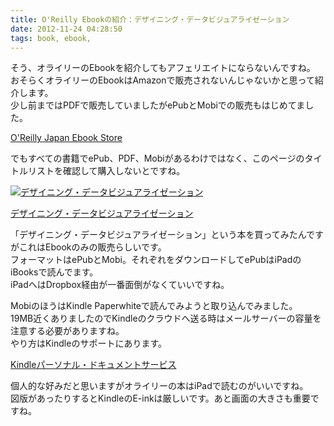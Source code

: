 ```yaml
---
title: O'Reilly Ebookの紹介：デザイニング・データビジュアライゼーション
date: 2012-11-24 04:28:50
tags: book, ebook,
---
```


そう、オライリーのEbookを紹介してもアフェリエイトにならないんですね。<br>
おそらくオライリーのEbookはAmazonで販売されないんじゃないかと思って紹介します。<br>
少し前まではPDFで販売していましたがePubとMobiでの販売もはじめてました。<br>

<a href="http://www.oreilly.co.jp/ebook/">O'Reilly Japan Ebook Store</a><br>

でもすべての書籍でePub、PDF、Mobiがあるわけではなく、このページのタイトルリストを確認して購入しないとですね。

<div class="ebook-wrapper">
<p class="ebook-image">
<a href="http://www.oreilly.co.jp/books/9784873115429/"><img src="http://www.oreilly.co.jp/books/images/picture978-4-87311-542-9.gif" alt="デザイニング・データビジュアライゼーション" /></a>

<p class="ebook-text">
<a href="http://www.oreilly.co.jp/books/9784873115429/">デザイニング・データビジュアライゼーション</a>

</div>


「デザイニング・データビジュアライゼーション」という本を買ってみたんですがこれはEbookのみの販売らしいです。<br>
フォーマットはePubとMobi。それぞれをダウンロードしてePubはiPadのiBooksで読んでます。<br>
iPadへはDropbox経由が一番面倒がなくていいですね。

MobiのほうはKindle Paperwhiteで読んでみようと取り込んでみました。<br>
19MB近くありましたのでKindleのクラウドへ送る時はメールサーバーの容量を注意する必要がありますね。<br>
やり方はKindleのサポートにあります。

<a href="http://www.amazon.co.jp/gp/help/customer/display.html?ie=UTF8&nodeId=201017480">Kindleパーソナル・ドキュメントサービス</a>

個人的な好みだと思いますがオライリーの本はiPadで読むのがいいですね。<br>
図版があったりするとKindleのE-inkは厳しいです。あと画面の大きさも重要ですね。
